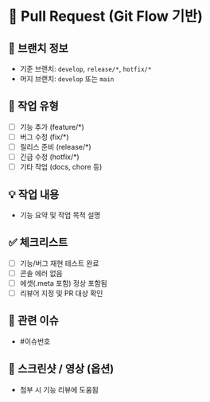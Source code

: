 # 🚀 Pull Request (Git Flow 기반)

## 📌 브랜치 정보
- 기준 브랜치: `develop`, `release/*`, `hotfix/*`
- 머지 브랜치: `develop` 또는 `main`

## 🧩 작업 유형
- [ ] 기능 추가 (feature/*)
- [ ] 버그 수정 (fix/*)
- [ ] 릴리스 준비 (release/*)
- [ ] 긴급 수정 (hotfix/*)
- [ ] 기타 작업 (docs, chore 등)

## 💡 작업 내용
- 기능 요약 및 작업 목적 설명

## ✅ 체크리스트
- [ ] 기능/버그 재현 테스트 완료
- [ ] 콘솔 에러 없음
- [ ] 에셋(.meta 포함) 정상 포함됨
- [ ] 리뷰어 지정 및 PR 대상 확인

## 🔗 관련 이슈
- #이슈번호

## 📸 스크린샷 / 영상 (옵션)
- 첨부 시 기능 리뷰에 도움됨
